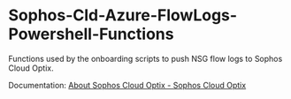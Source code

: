 # Sophos-Cld-Azure-FlowLogs-Powershell-Functions

Functions used by the onboarding scripts to push NSG flow logs to Sophos Cloud Optix.

Documentation: [About Sophos Cloud Optix - Sophos Cloud Optix](https://docs.sophos.com/pcg/optix/help/en-us/index.html) 
